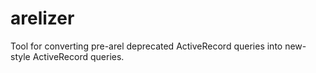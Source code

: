 arelizer
========

Tool for converting pre-arel deprecated ActiveRecord queries into new-style ActiveRecord queries.
